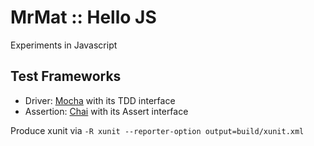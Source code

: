 # MrMat :: Hello JS

Experiments in Javascript

## Test Frameworks

* Driver: [Mocha](https://mochajs.org/) with its TDD interface
* Assertion: [Chai](https://www.chaijs.com/) with its Assert interface

Produce xunit via `-R xunit --reporter-option output=build/xunit.xml`
